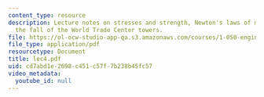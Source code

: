 ```yaml
---
content_type: resource
description: Lecture notes on stresses and strength, Newton's laws of motion, and
  the fall of the World Trade Center towers.
file: https://ol-ocw-studio-app-qa.s3.amazonaws.com/courses/1-050-engineering-mechanics-i-fall-2007/cd7abd1e2698c451c57f7b238b45fc57_lec4.pdf
file_type: application/pdf
resourcetype: Document
title: lec4.pdf
uid: cd7abd1e-2698-c451-c57f-7b238b45fc57
video_metadata:
  youtube_id: null
---
```

